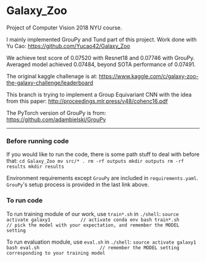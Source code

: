 # Galaxy_Zoo

Project of Computer Vision 2018 NYU course.

I mainly implemented GrouPy and Tund part of this project. Work done with Yu Cao:
https://github.com/Yucao42/Galaxy_Zoo

We achieve test score of 0.07520 with Resnet18 and 0.07746 with GrouPy. Averaged model achieved 0.07484, beyond SOTA performance of 0.07491.

The original kaggle challenage is at:
https://www.kaggle.com/c/galaxy-zoo-the-galaxy-challenge/leaderboard

This branch is trying to implement a Group Equivariant CNN with the idea from this paper:
http://proceedings.mlr.press/v48/cohenc16.pdf

The PyTorch version of GrouPy is from:
https://github.com/adambielski/GrouPy

_________________________________________________________________________________________________________________________

### Before running code

If you would like to run the code, there is some path stuff to deal with before that:
`
cd Galaxy_Zoo
mv src/* .
rm -rf outputs
mkdir outputs
rm -rf results
mkdir results
`

Environment requirements except `GrouPy` are included in `requirements.yaml`. `GrouPy`'s setup process is provided in the last link above.

### To run code

To run training module of our work, use `train*.sh` in `./shell`:
`
source activate galaxy1           // activate conda env
bash train*.sh                    // pick the model with your expectation, and remember the MODEL setting
`

To run evaluation module, use `eval.sh` in `./shell`:
`
source activate galaxy1
bash eval.sh                      // remember the MODEL setting corresponding to your training model
`
